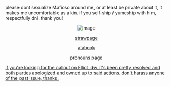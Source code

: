 <p align="center">

please dont sexualize Mafioso around me, or at least be private about it, it makes me uncomfortable as a kin. if you self-ship / yumeship with him, respectfully dni. thank you!


<div align="center">
<img src="https://ik.imagekit.io/zrgresdqq/Untitled1152.png" alt="image" />
</div>

                    
<p align="center"><a
href="https://morningcall.straw.page"

strawpage

<p align="center"><a
href="https://labsenct.atabook.org"

atabook

<p align="center"><a
href="https://en.pronouns.page/@labsenct"

pronouns page

<p align="center">

if you're looking for the callout on Elliot, dw, it's been pretty resolved and both parties apologized and owned up to said actions. don't harass anyone of the past issue, thanks.